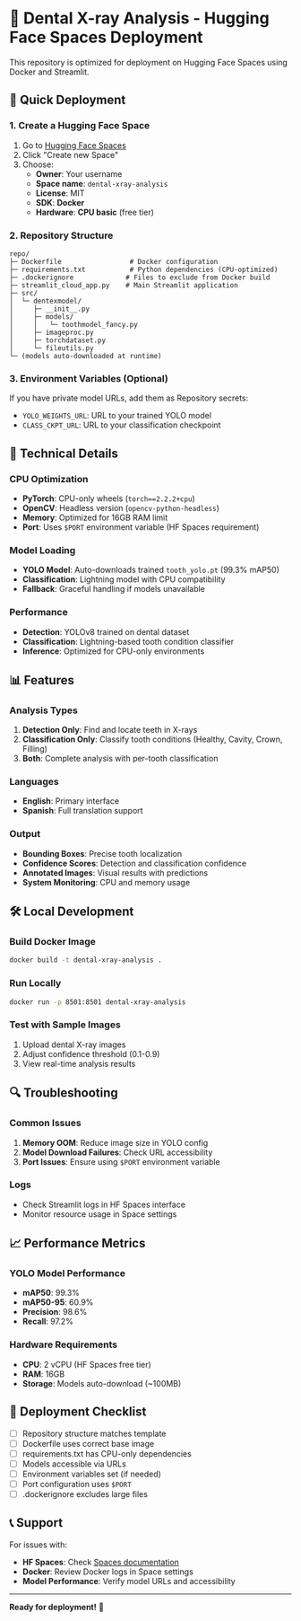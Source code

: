 # 🦷 Dental X-ray Analysis - Hugging Face Spaces Deployment

This repository is optimized for deployment on Hugging Face Spaces using Docker and Streamlit.

## 🚀 Quick Deployment

### 1. Create a Hugging Face Space
1. Go to [Hugging Face Spaces](https://huggingface.co/spaces)
2. Click "Create new Space"
3. Choose:
   - **Owner**: Your username
   - **Space name**: `dental-xray-analysis`
   - **License**: MIT
   - **SDK**: **Docker**
   - **Hardware**: **CPU basic** (free tier)

### 2. Repository Structure
```
repo/
├─ Dockerfile                 # Docker configuration
├─ requirements.txt           # Python dependencies (CPU-optimized)
├─ .dockerignore             # Files to exclude from Docker build
├─ streamlit_cloud_app.py    # Main Streamlit application
├─ src/
│  └─ dentexmodel/
│     ├─ __init__.py
│     ├─ models/
│     │   └─ toothmodel_fancy.py
│     ├─ imageproc.py
│     ├─ torchdataset.py
│     └─ fileutils.py
└─ (models auto-downloaded at runtime)
```

### 3. Environment Variables (Optional)
If you have private model URLs, add them as Repository secrets:
- `YOLO_WEIGHTS_URL`: URL to your trained YOLO model
- `CLASS_CKPT_URL`: URL to your classification checkpoint

## 🔧 Technical Details

### CPU Optimization
- **PyTorch**: CPU-only wheels (`torch==2.2.2+cpu`)
- **OpenCV**: Headless version (`opencv-python-headless`)
- **Memory**: Optimized for 16GB RAM limit
- **Port**: Uses `$PORT` environment variable (HF Spaces requirement)

### Model Loading
- **YOLO Model**: Auto-downloads trained `tooth_yolo.pt` (99.3% mAP50)
- **Classification**: Lightning model with CPU compatibility
- **Fallback**: Graceful handling if models unavailable

### Performance
- **Detection**: YOLOv8 trained on dental dataset
- **Classification**: Lightning-based tooth condition classifier
- **Inference**: Optimized for CPU-only environments

## 📊 Features

### Analysis Types
1. **Detection Only**: Find and locate teeth in X-rays
2. **Classification Only**: Classify tooth conditions (Healthy, Cavity, Crown, Filling)
3. **Both**: Complete analysis with per-tooth classification

### Languages
- **English**: Primary interface
- **Spanish**: Full translation support

### Output
- **Bounding Boxes**: Precise tooth localization
- **Confidence Scores**: Detection and classification confidence
- **Annotated Images**: Visual results with predictions
- **System Monitoring**: CPU and memory usage

## 🛠️ Local Development

### Build Docker Image
```bash
docker build -t dental-xray-analysis .
```

### Run Locally
```bash
docker run -p 8501:8501 dental-xray-analysis
```

### Test with Sample Images
1. Upload dental X-ray images
2. Adjust confidence threshold (0.1-0.9)
3. View real-time analysis results

## 🔍 Troubleshooting

### Common Issues
1. **Memory OOM**: Reduce image size in YOLO config
2. **Model Download Failures**: Check URL accessibility
3. **Port Issues**: Ensure using `$PORT` environment variable

### Logs
- Check Streamlit logs in HF Spaces interface
- Monitor resource usage in Space settings

## 📈 Performance Metrics

### YOLO Model Performance
- **mAP50**: 99.3%
- **mAP50-95**: 60.9%
- **Precision**: 98.6%
- **Recall**: 97.2%

### Hardware Requirements
- **CPU**: 2 vCPU (HF Spaces free tier)
- **RAM**: 16GB
- **Storage**: Models auto-download (~100MB)

## 🎯 Deployment Checklist

- [ ] Repository structure matches template
- [ ] Dockerfile uses correct base image
- [ ] requirements.txt has CPU-only dependencies
- [ ] Models accessible via URLs
- [ ] Environment variables set (if needed)
- [ ] Port configuration uses `$PORT`
- [ ] .dockerignore excludes large files

## 📞 Support

For issues with:
- **HF Spaces**: Check [Spaces documentation](https://huggingface.co/docs/hub/spaces)
- **Docker**: Review Docker logs in Space settings
- **Model Performance**: Verify model URLs and accessibility

---

**Ready for deployment!** 🚀
